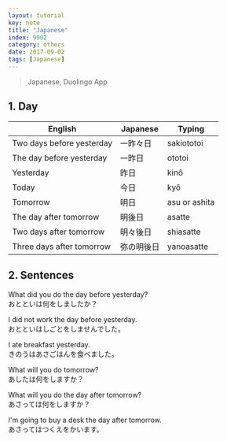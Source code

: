 ```yaml
---
layout: tutorial
key: note
title: "Japanese"
index: 9902
category: others
date: 2017-09-02
tags: [Japanese]
---
```


> Japanese, Duolingo App

## 1. Day

English                   | Japanese | Typing
--------------------------|----------|----------------
Two days before yesterday | 一昨々日  | sakiototoi
The day before yesterday  | 一昨日    | ototoi
Yesterday                 | 昨日      | kinô
Today                     | 今日      | kyô
Tomorrow                  | 明日      | asu or ashita
The day after tomorrow    | 明後日    | asatte
Two days after tomorrow   | 明々後日  | shiasatte
Three days after tomorrow | 弥の明後日 | yanoasatte

## 2. Sentences
What did you do the day before yesterday?  
おとといは何をしましたか？

I did not work the day before yesterday.  
おとといはしごとをしませんでした。

I ate breakfast yesterday.  
きのうはあさごはんを食べました。

What will you do tomorrow?  
あしたは何をしますか？

What will you do the day after tomorrow?  
あさっては何をしますか？

I'm going to buy a desk the day after tomorrow.  
あさってはつくえをかいます。
